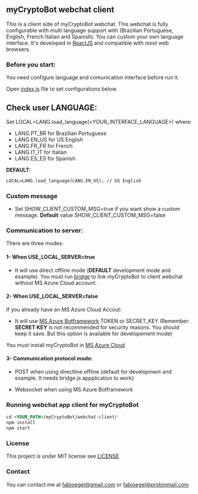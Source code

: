 ## myCryptoBot webchat client

This is a client side of myCryptoBot webchat. This webchat is fully configurable with multi language support with (Brazilian Portuguese, English, French Italian and Spanish). You can custom your own language interface. It's developed in [ReactJS](https://reactjs.org) and compatible with most web browsers.

### Before you start:

You need configure language and comunication interface before run it.

Open [index.js](webchat-client/src/index.js) file to set configurations below.

## Check user LANGUAGE:

Set LOCAL=LANG.load_language(<YOUR_INTERFACE_LANGUAGE>) where:

* LANG.PT_BR for Brazilian Portuguese
* LANG.EN_US for US English
* LANG.FR_FR for French
* LANG.IT_IT for Italian
* LANG.ES_ES for Spanish

**DEFAULT:**
```markdown
LOCAL=LANG.load_language(LANG.EN_US); // US English
```
### Custom message

- Set SHOW_CLIENT_CUSTOM_MSG=true if you want show a custom message. **Default** value SHOW_CLIENT_CUSTOM_MSG=false

### Communication to server:

There are three modes:

#### 1- When USE_LOCAL_SERVER=true

* It will use direct offline mode (**DEFAULT** development mode and example). You must run [bridge](/bridge) to link myCryptoBot to client webchat without MS Azure Cloud account.

#### 2- When USE_LOCAL_SERVER=false

If you already have an MS Azure Cloud Accout:

* It will use [MS Azure Botframework](https://azure.microsoft.com/en-us/services/bot-service/) TOKEN or SECRET_KEY (Remember: **SECRET KEY** is not recommended for security reasons. You should keep it save. But this option is available for developement mode)

You must install myCryptoBot in [MS Azure Cloud](https://azure.microsoft.com/en-us/)

#### 3- Communication protocol mode:

* POST when using directline offline (default for development and example. It needs bridge.js appplication to work)

* Websocket when using MS Azure Botframework

### Running webchat app client for myCryptoBot

```markdown
cd <YOUR_PATH>/myCryptoBot/webchat-client/
npm install
npm start
```

### License

This project is under MIT license see [LICENSE](/LICENSE)

### Contact

You can contact me at [fabioegel@gmail.com](mailto:fabioegel@gmail.com) or [fabioegel@protonmail.com](mailto:fabioegel@protonmail.com)

